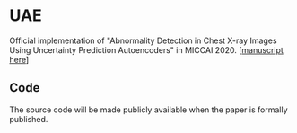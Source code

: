 # UAE
Official implementation of "Abnormality Detection in Chest X-ray Images Using Uncertainty Prediction Autoencoders" in MICCAI 2020. \[[manuscript here](https://github.com/dbbbbm/UAE/blob/master/etc/paper.pdf)\]

## Code
The source code will be made publicly available when the paper is formally published.